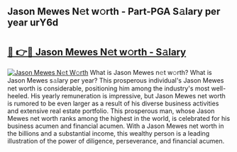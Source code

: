 ## Jason Mewes N𝚎t w𝚘rth - Part-PGA S𝚊lary per year urY6d

# <h2><a href="http://gc3q51.nevu.top/?p=Jason+Mewes">🔗 👉🔴 Jason Mewes N𝚎t w𝚘rth - S𝚊lary</a></h2>

[![Jason Mewes N𝚎t W𝚘rth](https://i.imgur.com/Oavwk0R.jpeg)](http://gc3q51.nevu.top/?p=Jason+Mewes)
What is Jason Mewes n𝚎t w𝚘rth? What is Jason Mewes s𝚊lary per year?
This prosperous individual's Jason Mewes net worth is considerable, positioning him among the industry's most well-heeled. His yearly remuneration is impressive, but Jason Mewes net worth is rumored to be even larger as a result of his diverse business activities and extensive real estate portfolio. This prosperous man, whose Jason Mewes net worth ranks among the highest in the world, is celebrated for his business acumen and financial acumen. With a Jason Mewes net worth in the billions and a substantial income, this wealthy person is a leading illustration of the power of diligence, perseverance, and financial acumen.
